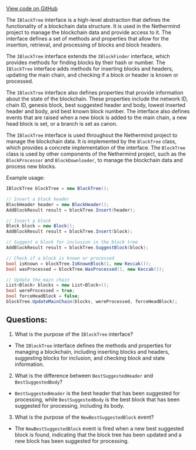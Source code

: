 [View code on GitHub](https://github.com/NethermindEth/nethermind/src/Nethermind/Nethermind.Blockchain/IBlockTree.cs)

The `IBlockTree` interface is a high-level abstraction that defines the functionality of a blockchain data structure. It is used in the Nethermind project to manage the blockchain data and provide access to it. The interface defines a set of methods and properties that allow for the insertion, retrieval, and processing of blocks and block headers.

The `IBlockTree` interface extends the `IBlockFinder` interface, which provides methods for finding blocks by their hash or number. The `IBlockTree` interface adds methods for inserting blocks and headers, updating the main chain, and checking if a block or header is known or processed.

The `IBlockTree` interface also defines properties that provide information about the state of the blockchain. These properties include the network ID, chain ID, genesis block, best suggested header and body, lowest inserted header and body, and best known block number. The interface also defines events that are raised when a new block is added to the main chain, a new head block is set, or a branch is set as canon.

The `IBlockTree` interface is used throughout the Nethermind project to manage the blockchain data. It is implemented by the `BlockTree` class, which provides a concrete implementation of the interface. The `BlockTree` class is used by other components of the Nethermind project, such as the `BlockProcessor` and `BlockDownloader`, to manage the blockchain data and process new blocks.

Example usage:

```csharp
IBlockTree blockTree = new BlockTree();

// Insert a block header
BlockHeader header = new BlockHeader();
AddBlockResult result = blockTree.Insert(header);

// Insert a block
Block block = new Block();
AddBlockResult result = blockTree.Insert(block);

// Suggest a block for inclusion in the block tree
AddBlockResult result = blockTree.SuggestBlock(block);

// Check if a block is known or processed
bool isKnown = blockTree.IsKnownBlock(1, new Keccak());
bool wasProcessed = blockTree.WasProcessed(1, new Keccak());

// Update the main chain
List<Block> blocks = new List<Block>();
bool wereProcessed = true;
bool forceHeadBlock = false;
blockTree.UpdateMainChain(blocks, wereProcessed, forceHeadBlock);
```
## Questions: 
 1. What is the purpose of the `IBlockTree` interface?
- The `IBlockTree` interface defines the methods and properties for managing a blockchain, including inserting blocks and headers, suggesting blocks for inclusion, and checking block and state information.

2. What is the difference between `BestSuggestedHeader` and `BestSuggestedBody`?
- `BestSuggestedHeader` is the best header that has been suggested for processing, while `BestSuggestedBody` is the best block that has been suggested for processing, including its body.

3. What is the purpose of the `NewBestSuggestedBlock` event?
- The `NewBestSuggestedBlock` event is fired when a new best suggested block is found, indicating that the block tree has been updated and a new block has been suggested for processing.